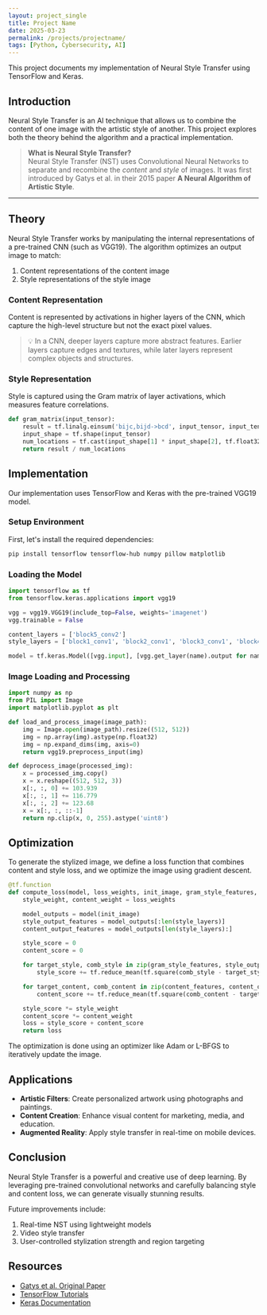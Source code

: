 ```yaml
---
layout: project_single
title: Project Name
date: 2025-03-23
permalink: /projects/projectname/
tags: [Python, Cybersecurity, AI]
---
```



This project documents my implementation of Neural Style Transfer using TensorFlow and Keras.

## Introduction

Neural Style Transfer is an AI technique that allows us to combine the content of one image with the artistic style of another. This project explores both the theory behind the algorithm and a practical implementation.

> **What is Neural Style Transfer?**  
> Neural Style Transfer (NST) uses Convolutional Neural Networks to separate and recombine the *content* and *style* of images. It was first introduced by Gatys et al. in their 2015 paper **A Neural Algorithm of Artistic Style**.

---

## Theory

Neural Style Transfer works by manipulating the internal representations of a pre-trained CNN (such as VGG19). The algorithm optimizes an output image to match:

1. Content representations of the content image  
2. Style representations of the style image

### Content Representation

Content is represented by activations in higher layers of the CNN, which capture the high-level structure but not the exact pixel values.

> 💡 In a CNN, deeper layers capture more abstract features. Earlier layers capture edges and textures, while later layers represent complex objects and structures.

### Style Representation

Style is captured using the Gram matrix of layer activations, which measures feature correlations.

```python
def gram_matrix(input_tensor):
    result = tf.linalg.einsum('bijc,bijd->bcd', input_tensor, input_tensor)
    input_shape = tf.shape(input_tensor)
    num_locations = tf.cast(input_shape[1] * input_shape[2], tf.float32)
    return result / num_locations
```

## Implementation

Our implementation uses TensorFlow and Keras with the pre-trained VGG19 model.

### Setup Environment

First, let's install the required dependencies:

```bash
pip install tensorflow tensorflow-hub numpy pillow matplotlib
```

### Loading the Model

```python
import tensorflow as tf
from tensorflow.keras.applications import vgg19

vgg = vgg19.VGG19(include_top=False, weights='imagenet')
vgg.trainable = False

content_layers = ['block5_conv2']
style_layers = ['block1_conv1', 'block2_conv1', 'block3_conv1', 'block4_conv1', 'block5_conv1']

model = tf.keras.Model([vgg.input], [vgg.get_layer(name).output for name in style_layers + content_layers])
```

### Image Loading and Processing

```python
import numpy as np
from PIL import Image
import matplotlib.pyplot as plt

def load_and_process_image(image_path):
    img = Image.open(image_path).resize((512, 512))
    img = np.array(img).astype(np.float32)
    img = np.expand_dims(img, axis=0)
    return vgg19.preprocess_input(img)

def deprocess_image(processed_img):
    x = processed_img.copy()
    x = x.reshape((512, 512, 3))
    x[:, :, 0] += 103.939
    x[:, :, 1] += 116.779
    x[:, :, 2] += 123.68
    x = x[:, :, ::-1]
    return np.clip(x, 0, 255).astype('uint8')
```

## Optimization

To generate the stylized image, we define a loss function that combines content and style loss, and we optimize the image using gradient descent.

```python
@tf.function
def compute_loss(model, loss_weights, init_image, gram_style_features, content_features):
    style_weight, content_weight = loss_weights

    model_outputs = model(init_image)
    style_output_features = model_outputs[:len(style_layers)]
    content_output_features = model_outputs[len(style_layers):]

    style_score = 0
    content_score = 0

    for target_style, comb_style in zip(gram_style_features, style_output_features):
        style_score += tf.reduce_mean(tf.square(comb_style - target_style))

    for target_content, comb_content in zip(content_features, content_output_features):
        content_score += tf.reduce_mean(tf.square(comb_content - target_content))

    style_score *= style_weight
    content_score *= content_weight
    loss = style_score + content_score
    return loss
```

The optimization is done using an optimizer like Adam or L-BFGS to iteratively update the image.

## Applications

- **Artistic Filters**: Create personalized artwork using photographs and paintings.
- **Content Creation**: Enhance visual content for marketing, media, and education.
- **Augmented Reality**: Apply style transfer in real-time on mobile devices.

## Conclusion

Neural Style Transfer is a powerful and creative use of deep learning. By leveraging pre-trained convolutional networks and carefully balancing style and content loss, we can generate visually stunning results.

Future improvements include:

1. Real-time NST using lightweight models
2. Video style transfer
3. User-controlled stylization strength and region targeting

## Resources

- [Gatys et al. Original Paper](https://arxiv.org/abs/1508.06576)
- [TensorFlow Tutorials](https://www.tensorflow.org/tutorials/generative/style_transfer)
- [Keras Documentation](https://keras.io/api/applications/vgg/)
